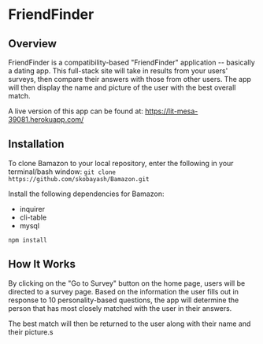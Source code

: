 # FriendFinder

## Overview
FriendFinder is a compatibility-based "FriendFinder" application -- basically a dating app. This full-stack site will take in results from your users' surveys, then compare their answers with those from other users. The app will then display the name and picture of the user with the best overall match.

A live version of this app can be found at: https://lit-mesa-39081.herokuapp.com/

## Installation

To clone Bamazon to your local repository, enter the following in your terminal/bash window:
``` git clone https://github.com/skobayash/Bamazon.git ```

Install the following dependencies for Bamazon:
* inquirer
* cli-table
* mysql

``` npm install ```

## How It Works

By clicking on the "Go to Survey" button on the home page, users will be directed to a survey page.
Based on the information the user fills out in response to 10 personality-based questions, the app will
determine the person that has most closely matched with the user in their answers.

The best match will then be returned to the user along with their name and their picture.s

